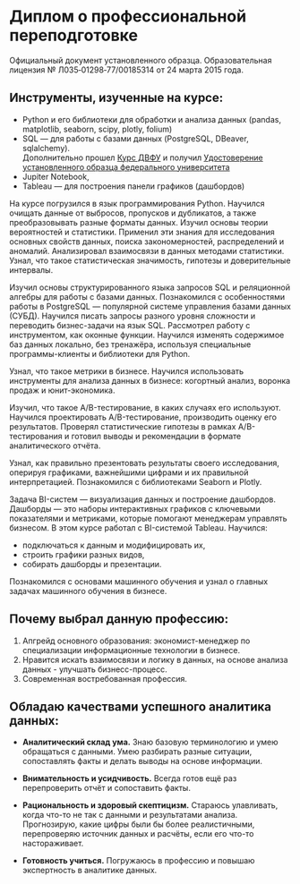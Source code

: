 # Диплом о профессиональной переподготовке

Официальный документ установленного образца. Образовательная лицензия № Л035‑01298‑77/00185314 от 24 марта 2015 года.

## Инструменты, изученные на курсе: 

- Python и его библиотеки для обработки и анализа данных (pandas, matplotlib, seaborn, scipy, plotly, folium)
- SQL — для работы с базами данных (PostgreSQL, DBeaver, sqlalchemy).  
Дополнительно прошел [Курс ДВФУ](https://sql-dvfu.tilda.ws/) и получил [Удостоверение установленного образца федерального университета](certificate_sql_far_eastern_federal_uversity)
- Jupiter Notebook, 
- Tableau — для построения панели графиков (дашбордов)

На курсе погрузился в язык программирования Python. Научился очищать данные от выбросов, пропусков и дубликатов, а также преобразовывать разные форматы данных. Изучил основы теории вероятностей и статистики. Применил эти знания для исследования основных свойств данных, поиска закономерностей, распределений и аномалий.  Анализировал взаимосвязи в данных методами статистики. Узнал, что такое статистическая значимость, гипотезы и доверительные интервалы.

Изучил основы структурированного языка запросов SQL и реляционной алгебры для работы с базами данных. Познакомился с особенностями работы в PostgreSQL — популярной системе управления базами данных (СУБД). Научился писать запросы разного уровня сложности и переводить бизнес-задачи на язык SQL. Рассмотрел работу с инструментом, как оконные функции. Научился изменять содержимое баз данных локально, без тренажёра, используя специальные программы-клиенты и библиотеки для Python.

Узнал, что такое метрики в бизнесе. Научился использовать инструменты для анализа данных в бизнесе: когортный анализ, воронка продаж и юнит-экономика.

Изучил, что такое A/B-тестирование, в каких случаях его используют. Научился проектировать A/B-тестирование, производить оценку его результатов. Проверял статистические гипотезы в рамках A/B-тестирования и готовил выводы и рекомендации в формате аналитического отчёта.

Узнал, как правильно презентовать результаты своего исследования, оперируя графиками, важнейшими цифрами и их правильной интерпретацией. Познакомился с библиотеками Seaborn и Plotly.

Задача BI-систем — визуализация данных и построение дашбордов. Дашборды — это наборы интерактивных графиков с ключевыми показателями и метриками, которые помогают менеджерам управлять бизнесом. В этом курсе работал с BI-системой Tableau. Научился:
- подключаться к данным и модифицировать их,
- строить графики разных видов,
- собирать дашборды и презентации.

Познакомился с основами машинного обучения и узнал о главных задачах машинного обучения в бизнесе.

## Почему выбрал данную профессию:

1. Апгрейд основного образования: экономист-менеджер по специализации информационные технологии в бизнесе. 
2. Нравится искать взаимосвязи и логику в данных, на основе анализа данных - улучшать бизнесс-процесс.
3. Современная востребованная профессия.

## Обладаю качествами успешного аналитика данных:

- **Аналитический склад ума.** Знаю базовую терминологию и умею обращаться с данными. Умею разбирать разные ситуации, сопоставлять факты и делать выводы на основе информации.

- **Внимательность и усидчивость.** Всегда готов ещё раз перепроверить отчёт и сопоставить факты.

- **Рациональность и здоровый скептицизм.** Стараюсь улавливать, когда что-то не так с данными и результатами анализа. Прогнозирую, какие цифры были бы более реалистичными, перепроверяю источник данных и расчёты, если его что-то настораживает.

- **Готовность учиться.** Погружаюсь в профессию и повышаю экспертность в аналитике данных.
